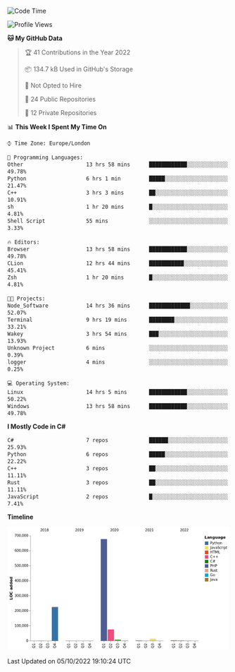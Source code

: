 <!--START_SECTION:waka-->
![Code Time](http://img.shields.io/badge/Code%20Time-294%20hrs%2014%20mins-blue)

![Profile Views](http://img.shields.io/badge/Profile%20Views-1-blue)

**🐱 My GitHub Data** 

> 🏆 41 Contributions in the Year 2022
 > 
> 📦 134.7 kB Used in GitHub's Storage 
 > 
> 🚫 Not Opted to Hire
 > 
> 📜 24 Public Repositories 
 > 
> 🔑 12 Private Repositories  
 > 
📊 **This Week I Spent My Time On** 

```text
⌚︎ Time Zone: Europe/London

💬 Programming Languages: 
Other                    13 hrs 58 mins      ████████████░░░░░░░░░░░░░   49.78% 
Python                   6 hrs 1 min         █████░░░░░░░░░░░░░░░░░░░░   21.47% 
C++                      3 hrs 3 mins        ██░░░░░░░░░░░░░░░░░░░░░░░   10.91% 
sh                       1 hr 20 mins        █░░░░░░░░░░░░░░░░░░░░░░░░   4.81% 
Shell Script             55 mins             ░░░░░░░░░░░░░░░░░░░░░░░░░   3.33%

🔥 Editors: 
Browser                  13 hrs 58 mins      ████████████░░░░░░░░░░░░░   49.78% 
CLion                    12 hrs 44 mins      ███████████░░░░░░░░░░░░░░   45.41% 
Zsh                      1 hr 20 mins        █░░░░░░░░░░░░░░░░░░░░░░░░   4.81%

🐱‍💻 Projects: 
Node_Software            14 hrs 36 mins      █████████████░░░░░░░░░░░░   52.07% 
Terminal                 9 hrs 19 mins       ████████░░░░░░░░░░░░░░░░░   33.21% 
Wakey                    3 hrs 54 mins       ███░░░░░░░░░░░░░░░░░░░░░░   13.93% 
Unknown Project          6 mins              ░░░░░░░░░░░░░░░░░░░░░░░░░   0.39% 
logger                   4 mins              ░░░░░░░░░░░░░░░░░░░░░░░░░   0.25%

💻 Operating System: 
Linux                    14 hrs 5 mins       ████████████░░░░░░░░░░░░░   50.22% 
Windows                  13 hrs 58 mins      ████████████░░░░░░░░░░░░░   49.78%

```

**I Mostly Code in C#** 

```text
C#                       7 repos             ██████░░░░░░░░░░░░░░░░░░░   25.93% 
Python                   6 repos             █████░░░░░░░░░░░░░░░░░░░░   22.22% 
C++                      3 repos             ██░░░░░░░░░░░░░░░░░░░░░░░   11.11% 
Rust                     3 repos             ██░░░░░░░░░░░░░░░░░░░░░░░   11.11% 
JavaScript               2 repos             █░░░░░░░░░░░░░░░░░░░░░░░░   7.41%

```


**Timeline**

![Chart not found](https://raw.githubusercontent.com/Jirubizu/Jirubizu/master/charts/bar_graph.png) 


 Last Updated on 05/10/2022 19:10:24 UTC
<!--END_SECTION:waka-->
